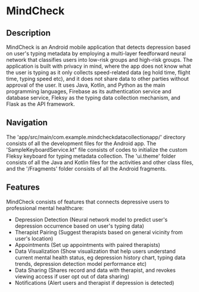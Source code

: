 # MindCheck
## Description
MindCheck is an Android mobile application that detects depression based on user's typing metadata by employing a multi-layer feedforward neural network that classifies users into low-risk groups and high-risk groups. The application is built with privacy in mind, where the app does not know what the user is typing as it only collects speed-related data (eg hold time, flight time, typing speed etc), and it does not share data to other parties without approval of the user. It uses Java, Kotlin, and Python as the main programming languages, Firebase as its authentication service and database service, Fleksy as the typing data collection mechanism, and Flask as the API framework.

## Navigation
The 'app/src/main/com.example.mindcheckdatacollectionapp/' directory consists of all the development files for the Android app.
The 'SampleKeyboardService.kt" file consists of codes to initialize the custom Fleksy keyboard for typing metadata collection.
The 'ui.theme' folder consists of all the Java and Kotlin files for the activities and other class files, and the '/Fragments' folder consists of all the Android fragments.

## Features
MindCheck consists of features that connects depressive users to professional mental healthcare:
- Depression Detection (Neural network model to predict user's depression occurrence based on user's typing data)
- Therapist Pairing (Suggest therapists based on general vicinity from user's location) 
- Appointments (Set up appointments with paired therapists)
- Data Visualization (Show visualization that help users understand current mental health status, eg depression history chart, typing data trends, depression detection model performance etc)
- Data Sharing (Shares record and data with therapist, and revokes viewing access if user opt out of data sharing)
- Notifications (Alert users and therapist if depression is detected)
